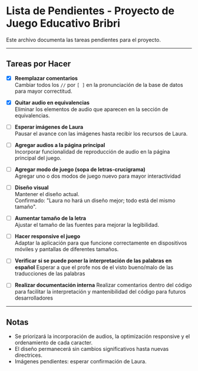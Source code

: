 # Lista de Pendientes - Proyecto de Juego Educativo Bribri

Este archivo documenta las tareas pendientes para el proyecto.

---

## Tareas por Hacer

- [X] **Reemplazar comentarios**  
  Cambiar todos los `//` por `[ ]` en la pronunciación de la base de datos para mayor correctitud.

- [X] **Quitar audio en equivalencias**  
  Eliminar los elementos de audio que aparecen en la sección de equivalencias.

- [ ] **Esperar imágenes de Laura**  
  Pausar el avance con las imágenes hasta recibir los recursos de Laura.

- [ ] **Agregar audios a la página principal**  
  Incorporar funcionalidad de reproducción de audio en la página principal del juego.

- [ ] **Agregar modo de juego (sopa de letras-crucigrama)**  
  Agregar uno o dos modos de juego nuevo para mayor interactividad

- [ ] **Diseño visual**  
  Mantener el diseño actual.  
  Confirmado: "Laura no hará un diseño mejor; todo está del mismo tamaño".

- [ ] **Aumentar tamaño de la letra**  
  Ajustar el tamaño de las fuentes para mejorar la legibilidad.

- [ ] **Hacer responsive el juego**  
  Adaptar la aplicación para que funcione correctamente en dispositivos móviles y pantallas de diferentes tamaños.

- [ ] **Verificar si se puede poner la interpretación de las palabras en español**
  Esperar a que el profe nos de el visto bueno/malo de las traducciones de las palabras

- [ ] **Realizar documentación interna**
  Realizar comentarios dentro del código para facilitar la interpretación y mantenibilidad del código para futuros desarrolladores
---

## Notas
- Se priorizará la incorporación de audios, la optimización responsive y el ordenamiento de cada caracter.
- El diseño permanecerá sin cambios significativos hasta nuevas directrices.
- Imágenes pendientes: esperar confirmación de Laura.
